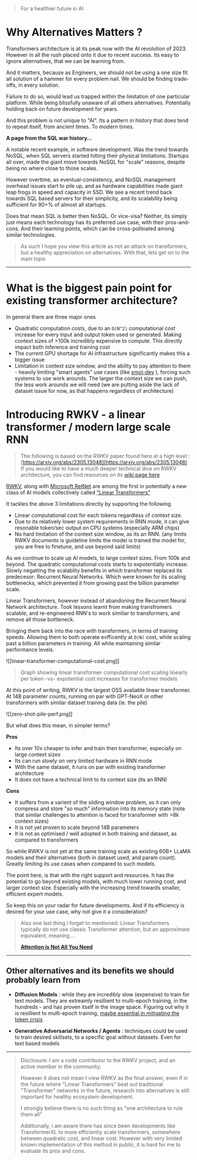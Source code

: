 > For a healthier future in AI

# Why Alternatives Matters ?

Transformers architecture is at its peak now with the AI revolution of 2023. However in all the rush placed onto it due to recent success. Its easy to ignore alternatives, that we can be learning from.

And it matters, because as Engineers, we should not be using a one size fit all solution of a hammer for every problem nail. We should be finding trade-offs, in every solution.

Failure to do so, would lead us trapped within the limitation of one particular platform. While being blissfully unaware of all others alternatives. Potentially holding back on future development for years.

And this problem is not unique to "AI". Its a pattern in history that does tend to repeat itself, from ancient times. To modern times.

**A page from the SQL war history...**

A notable recent example, in software development. Was the trend towards NoSQL, when SQL servers started hitting their physical limitations. Startups all over, made the giant move towards NoSQL for "scale" reasons, despite being no where close to those scales. 

However overtime, as eventual-consistency, and NoSQL management overhead issues start to pile up, and as hardware capabilities made giant leap frogs in speed and capacity in SSD. We see a recent trend back towards SQL based servers for their simplicity, and its scalability being sufficient for 90+% of almost all startups.

Does that mean SQL is better then NoSQL. Or vice-visa? Neither, its simply just means each technology has its preferred use case, with their pros-and-cons. And their learning points, which can be cross-pollinated among similar technologies.

> As such I hope you view this article as not an attack on transformers, but a healthy appreciation on alternatives. With that, lets get on to the main topic

---

# What is the biggest pain point for existing transformer architecture?

In general there are three major ones

- Quadratic computation costs, due to an `O(N^2)` computational cost increase for every input and output token used or generated. Making context sizes of >100k incredibly expensive to compute. This directly impact both inference and training cost
- The current GPU shortage for AI infrastructure significantly makes this a bigger issue
- Limitation in context size window, and the ability to pay attention to them - heavily limiting "smart agents" use cases (like [smol-dev](https://github.com/PicoCreator/smol-dev-js) ), forcing such systems to use work arounds. The larger the context size we can push, the less work arounds we will need (we are putting aside the lack of dataset issue for now, as that happens regardless of architecture)

# Introducing RWKV - a linear transformer / modern large scale RNN

> The following is based on the RWKV paper found here at a high level : [https://arxiv.org/abs/2305.13048](https://arxiv.org/abs/2305.13048) 
> If you would like to have a much deeper technical dive on RWKV architecture, you can find resources on its [wiki page here](https://wiki.rwkv.com/advance/architecture.html#how-does-wkv-works-i-want-the-nitty-gritty-where-do-i-find-it)

[RWKV](https://arxiv.org/abs/2305.13048), along with [Microsoft RetNet](https://arxiv.org/abs/2307.08621) are among the first in potentially a new class of AI models collectively called ["Linear Transformers"](https://linear-transformers.com/)

It tackles the above 3 limitations directly by supporting the following
- Linear computational cost for each tokens regardless of context size. 
- Due to its relatively lower system requirements in RNN mode, it can give resonable token/sec output on CPU systems (especially ARM chips)
- No hard limitation of the context size window, as its an RNN. (any limits RWKV documents is guideline limits the model is trained the model for, you are free to finetune, and use beyond said limits)

As we continue to scale up AI models, to large context sizes. From 100k and beyond. The quadratic computational costs starts to expotentially increase. Slowly negatting the scalablity benefits in which transformer replaced its predecesor: Recurrent Neural Networks. Which were known for its scaling bottlenecks, which prevented it from growing past the billion parameter scale.

Linear Transformers, however instead of abandoning the Recurrent Neural Network architecture. Took lessons learnt from making transfromers scalable, and re-engineered RNN's to work similiar to transformers, and remove all those bottleneck. 

Bringing them back into the race with transformers, in terms of training speeds. Allowing them to both operate evfficently at `O(N)` cost, while scaling past a billion parameters in training. All while maintaining similar performance levels.

![[linear-transformer-computational-cost.png]]
> Graph showing linear transformer computational cost scaling linearly per token -vs- expotential cost increases for transformer models
 
At this point of writing, RWKV is the largest OSS avaliable linear transformer. At 14B parameter counts, running on par with GPT-NeoX or other transformers with similar dataset training data (ie. the pile)

![[zero-shot-pile-perf.png]]

But what does this mean, in simpler terms?

**Pros**
- Its over 10x cheaper to infer and train then transformer, especially on large context sizes
- Its can run slowly on very limited hardware in RNN mode
- With the same dataset, it runs on par with existing transformer architecture
- It does not have a technical limit to its context size (its an RNN)

**Cons**
- It suffers from a varient of the sliding window problem, as it can only compress and store "so much" information into its memory state (note that similar challenges to attention is faced for transformer with >8k context sizes)
- It is not yet proven to scale beyond 14B parameters
- It is not as optimised / well adopted in both training and dataset, as compared to transformers

So while RWKV is not yet at the same training scale as existing 60B+ LLaMA models and their alternatives (both in dataset used, and param count). Greatly limiting its use cases when compared to such models.

The point here, is that with the right support and resources. It has the potential to go beyond existing models, with much lower running cost, and larger context size. Especially with the increasing trend towards smaller, efficient expert models.

So keep this on your radar for future developments. 
And if its efficiency is desired for your use case, why not give it a consideration?

> Also one last thing i forget to mentioned:
> Linear Transformers typically do not use classic Transformer attention, but an approximate equivalent, meaning ...
> 
> [**Attention is Not All You Need**](https://arxiv.org/abs/2103.03404)

---

## Other alternatives and its benefits we should probably learn from

- **Diffusion Models** : while they are incredibly slow (expensive) to train for text models. They are extreamly resillient to multi-epoch training, in the hundreds - and has proven itself in the image space. Figuring out why it is resillient to multi-epoch training, [maybe essential in mitigating the token crisis](https://arxiv.org/abs/2305.13230)
  
- **Generative Adversarial Networks / Agents** : techniques could be used to train desired skillsets, to a specific goal without datasets. Even for text based models

---

> Disclosure: I am a code contributor to the RWKV project, and an active member in the community. 
> 
> However it does not mean I view RWKV as the final answer, even if in the future where "Linear Transformers" beat out traditional "Transformer" networks in the future, research into alternatives is still important for healthy ecosystem development. 
> 
> I strongly believe there is no such thing as "one architecture to rule them all"
> 
> Additionally, i am aware there has since been developments like TransformerXL to more efficiently scale transformers, somewhere between quadratic cost, and linear cost. However with very limited known implementation of this method in public, it is hard for me to evaluate its pros and cons.
